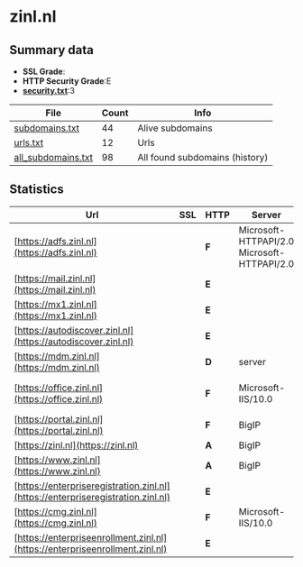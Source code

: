 

# zinl.nl
## Summary data


 - **SSL Grade**:
 - **HTTP Security Grade**:E
 - **[security.txt](https://www.digitaleoverheid.nl/nieuws/standaard-security-txt-nu-verplicht-voor-overheid/)**:3


| File       | Count | Info |
|------------|-------|------|
|[subdomains.txt](/data/zinl.nl/subdomains.txt)|44|Alive subdomains|
|[urls.txt](/data/zinl.nl/urls.txt)|12|Urls|
|[all_subdomains.txt](/data/zinl.nl/all_subdomains.txt)|98|All found subdomains (history)|


## Statistics


| Url | SSL | HTTP | Server | Cookie | HSTS | CORS | CTO | CSP | XFO | XXP | RP |FP| Tech |Title |
|--------|-------|-------|------|------|------|------|------|------|------|------|------|------|------|------|
|[https://adfs.zinl.nl](https://adfs.zinl.nl)| | **F**|Microsoft-HTTPAPI/2.0 Microsoft-HTTPAPI/2.0| | | | | | | | :white_check_mark: | |Microsoft HTTPAPI:2.0|Not Found|
|[https://mail.zinl.nl](https://mail.zinl.nl)| | **E**|| | | | | | | | :white_check_mark: | |||
|[https://mx1.zinl.nl](https://mx1.zinl.nl)| | **E**|| | | | | | | | :white_check_mark: | |||
|[https://autodiscover.zinl.nl](https://autodiscover.zinl.nl)| | **E**|| | | | | | | | :white_check_mark: | |||
|[https://mdm.zinl.nl](https://mdm.zinl.nl)| | **D**|server| | | | | | :white_check_mark: | :white_check_mark: | :white_check_mark: | ||302 Found|
|[https://office.zinl.nl](https://office.zinl.nl)| | **F**|Microsoft-IIS/10.0| | | | | | | | :white_check_mark: | |IIS:10.0 Microsoft ASP.NET:4.0.30319 Windows Server|404 - File or di...|
|[https://portal.zinl.nl](https://portal.zinl.nl)| | **F**|BigIP|:warning: | | | | | :white_check_mark: | | :white_check_mark: | |F5 BigIP||
|[https://zinl.nl](https://zinl.nl)| | **A**|BigIP| |:white_check_mark: | | |:warning: | :white_check_mark: | :white_check_mark: | :white_check_mark: | |F5 BigIP HSTS||
|[https://www.zinl.nl](https://www.zinl.nl)| | **A**|BigIP| |:white_check_mark: | | |:warning: | :white_check_mark: | :white_check_mark: | :white_check_mark: | |F5 BigIP HSTS||
|[https://enterpriseregistration.zinl.nl](https://enterpriseregistration.zinl.nl)| | **E**|| | | | | | | | :white_check_mark: | |||
|[https://cmg.zinl.nl](https://cmg.zinl.nl)| | **F**|Microsoft-IIS/10.0| | | | | | | | :white_check_mark: | |IIS:10.0 Windows Server|403 - Forbidden:...|
|[https://enterpriseenrollment.zinl.nl](https://enterpriseenrollment.zinl.nl)| | **E**|| | | | | | | | :white_check_mark: | |HSTS||

